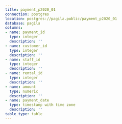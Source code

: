 ```yaml
---
title: payment_p2020_01
connection: postgres
location: postgres://pagila.public/payment_p2020_01
database: pagila
columns:
- name: payment_id
  type: integer
  description: ''
- name: customer_id
  type: integer
  description: ''
- name: staff_id
  type: integer
  description: ''
- name: rental_id
  type: integer
  description: ''
- name: amount
  type: numeric
  description: ''
- name: payment_date
  type: timestamp with time zone
  description: ''
table_type: table
---
```


